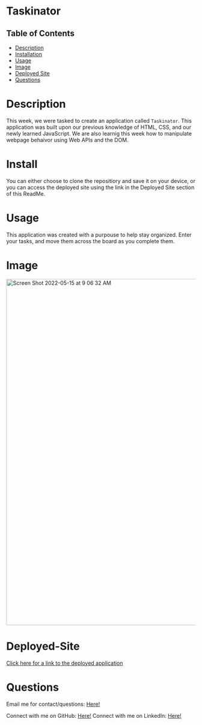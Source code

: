# Taskinator

  ## Table of Contents
  - [Description](#Description)
  - [Installation](#Install)
  - [Usage](#Usage)
  - [Image](#Image)
  - [Deployed Site](#Deployed-Site)
  - [Questions](#Questions)

# Description
This week, we were tasked to create an application called `Taskinator`. This application was built upon our previous knowledge of HTML, CSS, and our newly learned JavaScript. We are also learnig this week how to manipulate webpage behaivor using Web APIs and the DOM. 
# Install
You can either choose to clone the repositiory and save it on your device, or you can access the deployed site using the link in the Deployed Site section of this ReadMe.

# Usage
This application was created with a purpouse to help stay organized. Enter your tasks, and move them across the board as you complete them. 

# Image
<img width="920" alt="Screen Shot 2022-05-15 at 9 06 32 AM" src="https://user-images.githubusercontent.com/94761193/168474458-54a3ca18-57a4-474c-972b-b2f912b3ff65.png">


# Deployed-Site
[Click here for a link to the deployed application](https://lf56.github.io/Taskinator/)

# Questions

Email me for contact/questions: [Here!](leah.fox7@gmail.com)

Connect with me on GitHub: [Here!](https://github.com/LF56)
Connect with me on LinkedIn: [Here!](https://www.linkedin.com/in/leah-fox-37963b1a2/)
